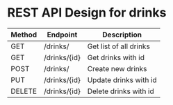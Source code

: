 # REST API Design for drinks

| Method | Endpoint | Description |
| ------ | -------- | --------------- |
| GET    | /drinks/    | Get list of all drinks    |
| GET    | /drinks/{id}    | Get drinks with id    |
| POST    | /drinks/    | Create new drinks    |
| PUT    | /drinks/{id}    | Update drinks with id   |
| DELETE    | /drinks/{id}    | Delete drinks with id   |
